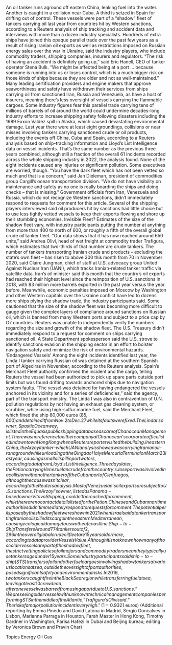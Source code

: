 An oil tanker runs aground off eastern China, leaking fuel into the water. Another is caught in a collision near Cuba. A third is seized in Spain for drifting out of control.
These vessels were part of a “shadow” fleet of tankers carrying oil last year from countries hit by Western sanctions, according to a Reuters analysis of ship tracking and accident data and interviews with more than a dozen industry specialists.
Hundreds of extra ships have joined this opaque parallel trade over the past few years as a result of rising Iranian oil exports as well as restrictions imposed on Russian energy sales over the war in Ukraine, said the industry players, who include commodity traders, shipping companies, insurers and regulators.
“The risk of having an accident is definitely going up,” said Eric Hanell, CEO of tanker operator Stena Bulk. “We might be affected being at a port … because someone is running into us or loses control, which is a much bigger risk on those kinds of ships because they are older and not as well-maintained.”
Many leading certification providers and engine makers that approve seaworthiness and safety have withdrawn their services from ships carrying oil from sanctioned Iran, Russia and Venezuela, as have a host of insurers, meaning there’s less oversight of vessels carrying the flammable cargoes.
Some industry figures fear this parallel trade carrying tens of millions of barrels of oil around the world could undermine decades-long industry efforts to increase shipping safety following disasters including the 1989 Exxon Valdez spill in Alaska, which caused devastating environmental damage.
Last year there were at least eight groundings, collisions or near misses involving tankers carrying sanctioned crude or oil products, including the events off China, Cuba and Spain, according to a Reuters analysis based on ship-tracking information and Lloyd’s List Intelligence data on vessel incidents.
That’s the same number as the previous three years combined, although still a fraction of the overall 61 incidents recorded across the whole shipping industry in 2022, the analysis found.
None of the eight incidents caused any injuries or significant pollution. Some executives are worried, though.
“You have the dark fleet which has not been vetted so much and that is a concern,” said Jan Dieleman, president of commodities group Cargill’s ocean transportation division. “We do not have visibility on maintenance and safety as no one is really boarding the ships and doing checks – that is missing.”
Government officials from Iran, Venezuela and Russia, which do not recognize Western sanctions, didn’t immediately respond to requests for comment for this article.
Several of the shipping players interviewed said oil producers hit by sanctions had little choice but to use less tightly vetted vessels to keep their exports flowing and shore up their stumbling economies.
Invisible Fleet?
Estimates of the size of the shadow fleet vary, with industry participants putting the number at anything from more than 400 to north of 600, or roughly a fifth of the overall global crude oil tanker fleet.
“Our data shows that it has now reached around 650 units,” said Andrea Olivi, head of wet freight at commodity trader Trafigura, which estimates that two-thirds of that number are crude tankers.
The number of tankers transporting Iranian crude and products – excluding the state’s own fleet – has risen to above 300 this month from 70 in November 2020, said Claire Jungman, chief of staff at U.S. advocacy group United Against Nuclear Iran (UANI), which tracks Iranian-related tanker traffic via satellite data.
Iran’s oil minister said this month that the country’s oil exports had reached their highest level since the reimposition of U.S. sanctions in 2018, with 83 million more barrels exported in the past year versus the year before.
Meanwhile, economic penalties imposed on Moscow by Washington and other Western capitals over the Ukraine conflict have led to dozens more ships plying the shadow trade, the industry participants said.
Some cautioned that the size of the shadow fleet was becoming more difficult to gauge given the complex layers of compliance around sanctions on Russian oil, which is banned from many Western ports and subject to a price cap by G7 countries.
Reuters was unable to independently verify the numbers regarding the size and growth of the shadow fleet.
The U.S. Treasury didn’t immediately respond to a request for comment on ships carrying sanctioned oil. A State Department spokesperson said the U.S. strove to identify sanctions evasion in the shipping sector in an effort to bolster navigation safety and minimize the risk of environmental hazards.
‘Endangered Vessels’
Among the eight incidents identified last year, the Linda I tanker carrying Russian oil was detained at the southern Spanish port of Algeciras in November, according to the Reuters analysis.
Spain’s Merchant Fleet authority confirmed the incident and the cargo, telling Reuters the vessel had been authorized to pick up spare parts outside port limits but was found drifting towards anchored ships due to navigation system faults.
“The vessel was detained for having endangered the vessels anchored in its vicinity and for a series of deficiencies,” said the agency, part of the transport ministry.
The Linda I was also in contravention of U.N. pollution regulations by not having an exhaust gas cleaning system, or scrubber, while using high-sulfur marine fuel, said the Merchant Fleet, which fined the ship 80,000 euros ($85,800) and detained it from Nov. 2 to Dec. 27 while its faults were fixed.
The Linda I’s owner, Spastic Oceanway, is listed in the Equasis public shipping database as care of Chanocean Management. There was no reference to either company at Chanocean’s corporate office listed in downtown Hong Kong when a Reuters reporter visited the building.
In eastern China, the Arzoyi tanker – which UANI analysis showed was carrying Iranian oil – ran aground while unloading at the Qingdao Haiye Mercuria Terminal on March 23 last year, causing a small oil spill in port waters, according to data from Lloyd’s List Intelligence.
Three days later, the Petion carrying Venezuelan crude from the country’s Jose port was involved in a collision with another tanker off the Cuban port of Cienfuegos, although the cause wasn’t clear, according to the Reuters analysis.
Most of Venezuelan’s oil exports are subject to U.S. sanctions.
The Arzoyi’s owner, listed as Panama-based owner Vitava Shipping, couldn’t be reached for comment, while there are no contact details listed for the Petion.
Chinese and Cuban maritime authorities didn’t immediately respond to requests for comment.
The potential perils posed by the shadow fleet were shown in 2021 when Israel said a tanker transporting Iranian oil spilled its cargo in the eastern Mediterranean, causing ecological damage to a swathe of coastline.
Ship-to-Ship Transfers
Around 774 tankers out of 2,296 in the overall global crude oil fleet are 15 years old or more, according to data provider VesselsValue.
Although it is not known how many of those older vessels are part of the shadow fleet, the strict vetting policies of oil majors and commodity traders mean they typically use tankers aged under 15 years.
Some industry participants said ship-to-ship (STS) transfers of oil and other fuel cargoes involving shadow tankers at various locations at sea, outside the oversight of port authorities, posed significant safety and environmental risks.
In 2019, two tankers caught fire in the Black Sea region while transferring fuel at sea, leaving at least 10 crew dead, after one vessel was barred from using a port due to U.S. sanctions.
“We are seeing older vessels with unknown technical management companies performing STS in the middle of the Atlantic,” Trafigura’s Olivi said.
“The risk of a major pollution incident is very high.”
($1 = 0.9321 euros)
(Additional reporting by Emma Pinedo and David Latona in Madrid, Sergio Goncalves in Lisbon, Marianna Parraga in Houston, Farah Master in Hong Kong, Timothy Gardner in Washington, Parisa Hafezi in Dubai and Beijing bureau; editing by Veronica Brown and Pravin Char)

Topics
Energy
Oil Gas

